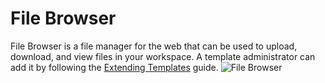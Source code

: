 # File Browser

File Browser is a file manager for the web that can be used to upload, download,
and view files in your workspace. A template administrator can add it by
following the
[Extending Templates](../../admin/templates/extending-templates/filebrowser.md)
guide. ![File Browser](../images/file-browser.png)
